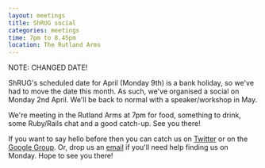 ```yaml
---
layout: meetings
title: ShRUG social
categories: meetings
time: 7pm to 8.45pm
location: The Rutland Arms
---
```


NOTE: CHANGED DATE!

ShRUG's scheduled date for April (Monday 9th) is a bank holiday, so we've
had to move the date this month. As such, we've organised a social on
Monday 2nd April. We'll be back to normal with a speaker/workshop in May.

We're meeting in the Rutland Arms at 7pm for food, something to drink,
some Ruby/Rails chat and a good catch-up. See you there!

If you want to say hello before then you can catch us on
[Twitter](http://twitter.com/sheffieldruby) or on the [Google
Group](http://groups.google.com/group/shrug-members). Or, drop us
an [email](mailto:hello@shrug.org) if you'll need help finding us
on Monday. Hope to see you there!



